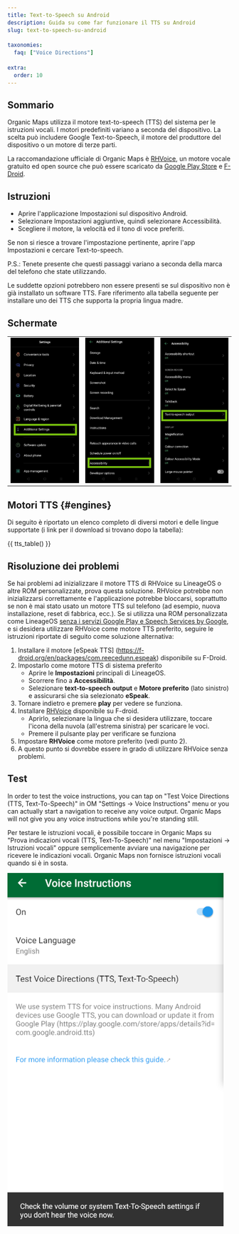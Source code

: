 ```yaml
---
title: Text-to-Speech su Android
description: Guida su come far funzionare il TTS su Android
slug: text-to-speech-su-android

taxonomies:
  faq: ["Voice Directions"]

extra:
  order: 10
---
```


## Sommario

Organic Maps utilizza il motore text-to-speech (TTS) del sistema per le istruzioni vocali. I motori predefiniti variano a seconda del dispositivo. La scelta può includere Google Text-to-Speech, il motore del produttore del dispositivo o un motore di terze parti.

La raccomandazione ufficiale di Organic Maps è [RHVoice](https://rhvoice.org/), un motore vocale gratuito ed open source che può essere scaricato da [Google Play Store](https://play.google.com/store/apps/details?id=com.github.olga_yakovleva.rhvoice.android) e [F-Droid](https://f-droid.org/en/packages/com.github.olga_yakovleva.rhvoice.android/).

## Istruzioni

- Aprire l'applicazione Impostazioni sul dispositivo Android.
- Selezionare Impostazioni aggiuntive, quindi selezionare Accessibilità.
- Scegliere il motore, la velocità ed il tono di voce preferiti.

Se non si riesce a trovare l'impostazione pertinente, aprire l'app Impostazioni e cercare Text-to-speech.

P.S.: Tenete presente che questi passaggi variano a seconda della marca del telefono che state utilizzando.

Le suddette opzioni potrebbero non essere presenti se sul dispositivo non è già installato un software TTS. Fare riferimento alla tabella seguente per installare uno dei TTS che supporta la propria lingua madre.

## Schermate

|             |             |             |
| ----------- | ----------- | ----------- |
![Impostazioni](tts_config_1.jpg "Impostazioni") | ![Impostazioni aggiuntive](tts_config_2.jpg "Impostazioni aggiuntive")| ![Accessibilità](tts_config_3.jpg "Accessibilità")

## Motori TTS {#engines}

Di seguito è riportato un elenco completo di diversi motori e delle lingue supportate (i link per il download si trovano dopo la tabella):

{{ tts_table() }}

## Risoluzione dei problemi

Se hai problemi ad inizializzare il motore TTS di RHVoice su LineageOS o altre ROM personalizzate, prova questa soluzione. RHVoice potrebbe non inizializzarsi correttamente e l'applicazione potrebbe bloccarsi, soprattutto se non è mai stato usato un motore TTS sul telefono (ad esempio, nuova installazione, reset di fabbrica, ecc.). Se si utilizza una ROM personalizzata come LineageOS <ins>senza i servizi Google Play e Speech Services by Google</ins>, e si desidera utilizzare RHVoice come motore TTS preferito, seguire le istruzioni riportate di seguito come soluzione alternativa:

1. Installare il motore [eSpeak TTS] (https://f-droid.org/en/packages/com.reecedunn.espeak) disponibile su F-Droid.
2. Impostarlo come motore TTS di sistema preferito
    - Aprire le **Impostazioni** principali di LineageOS.
    - Scorrere fino a **Accessibilità**.
    - Selezionare **text-to-speech output** e **Motore preferito** (lato sinistro) e assicurarsi che sia selezionato **eSpeak**.
3. Tornare indietro e premere **play** per vedere se funziona.
4. Installare [RHVoice](https://f-droid.org/en/packages/com.github.olga_yakovleva.rhvoice.android/) disponibile su F-droid.
    - Aprirlo, selezionare la lingua che si desidera utilizzare, toccare l'icona della nuvola (all'estrema sinistra) per scaricare le voci.
    - Premere il pulsante play per verificare se funziona
5. Impostare **RHVoice** come motore preferito (vedi punto 2).
6. A questo punto si dovrebbe essere in grado di utilizzare RHVoice senza problemi.

## Test

In order to test the voice instructions, you can tap on "Test Voice Directions (TTS, Text-To-Speech)" in OM "Settings → Voice Instructions" menu or you can actually start a navigation to receive any voice output. Organic Maps will not give you any voice instructions while you're standing still.

Per testare le istruzioni vocali, è possibile toccare in Organic Maps su "Prova indicazioni vocali (TTS, Text-To-Speech)" nel menu "Impostazioni → Istruzioni vocali" oppure semplicemente avviare una navigazione per ricevere le indicazioni vocali. Organic Maps non fornisce istruzioni vocali quando si è in sosta.

![TTS Test](tts_test.png "TTS Test")
